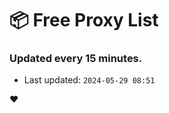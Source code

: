 # :package: Free Proxy List
### Updated every 15 minutes.

- Last updated: `2024-05-29 08:51`

:heart:
